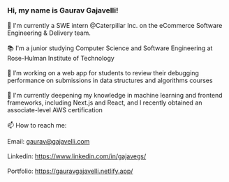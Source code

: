 ### Hi, my name is Gaurav Gajavelli!<br>

👋 I'm currently a SWE intern @Caterpillar Inc. on the eCommerce Software Engineering & Delivery team.<br><br>
📚 I'm a junior studying Computer Science and Software Engineering at Rose-Hulman Institute of Technology<br><br>
🔭 I’m working on a web app for students to review their debugging performance on submissions in data structures and algorithms courses<br><br>
🌱 I'm currently deepening my knowledge in machine learning and frontend frameworks, including Next.js and React, and I recently obtained an associate-level AWS certification<br><br>
📫 How to reach me:<br>

Email: gaurav@gajavelli.com<br><br>
Linkedin: https://www.linkedin.com/in/gajavegs/<br><br>
Portfolio: https://gauravgajavelli.netlify.app/<br><br>
